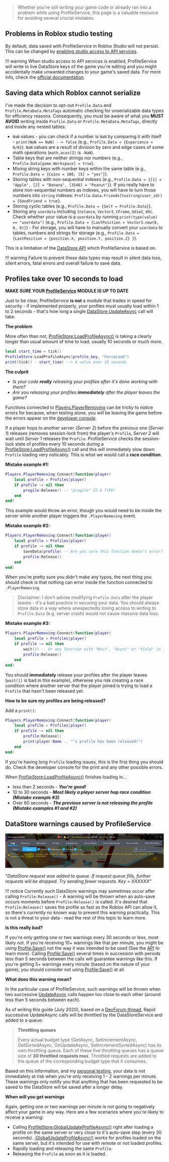 > Whether you're still writing your game code or already ran into a problem while using ProfileService, this page is a valuable resource for avoiding several crucial mistakes.

## Problems in Roblox studio testing

By default, data saved with ProfileService in Roblox Studio will not persist. This can be changed by [enabling studio access to API services](https://developer.roblox.com/en-us/articles/Data-store#using-data-stores-in-studio).

!!! warning
    When studio access to API services is enabled, ProfileService will write to live DataStore keys of the game you're editing and you might accidentally make unwanted changes to your game's saved data. For more info, check the [official documentation](https://developer.roblox.com/en-us/articles/Data-store#using-data-stores-in-studio).

## Saving data which Roblox cannot serialize

I've made the decision to opt-out `Profile.Data` and `Profile.MetaData.MetaTags` automatic checking
for unserializable data types for efficiency reasons. Consequently, you must be aware of what you
**MUST AVOID** writing inside `Profile.Data` or `Profile.MetaData.MetaTags`, directly and inside any nested tables:

- `NaN` values - you can check if a number is `NaN` by comparing it with itself - `print(NaN == NaN) --> false` (e.g., `Profile.Data = {Experience = 0/0}`). `NaN` values are a result of division by zero and edge cases of some math operations (`math.acos(2)` is `-NaN`).
- Table keys that are neither strings nor numbers (e.g., `Profile.Data[game.Workspace] = true`).
- Mixing string keys with number keys within the same table (e.g., `Profile.Data = {Coins = 100, [5] = "yes"}`).
- Storing tables with non-sequential indexes (e.g., `Profile.Data = {[1] = "Apple", [2] = "Banana", [3546] = "Peanut"}`). If you really have to store non-sequential numbers as indexes, you will have to turn those numbers into `string` indexes: `Profile.Data.Friends[tostring(user_id)] = {GoodFriend = true}`.
- Storing cyclic tables (e.g., `Profile.Data = {Self = Profile.Data}`).
- Storing any `userdata` including `Instance`, `Vector3`, `CFrame`, `Udim2`, etc. Check whether your value is a `userdata` by running `print(type(value) == "userdata")` (e.g., `Profile.Data = {LastPosition = Vector3.new(0, 0, 0)}`) - For storage, you will have to manually convert your `userdata` to tables, numbers and strings for storage (e.g., `Profile.Data = {LastPosition = {position.X, position.Y, position.Z} }`).

This is a limitation of the [DataStore API](https://developer.roblox.com/en-us/articles/Datastore-Errors) which ProfileService is based on.

!!! warning
    Failure to prevent these data types may result in silent data loss, silent errors, fatal errors and overall failure to save data.

## Profiles take over 10 seconds to load

**MAKE SURE YOUR [ProfileService](/ProfileService/tutorial/settingup/) MODULE IS UP TO DATE**

Just to be clear, ProfileService **is not** a module that trades in speed for security - if implemented properly, your profiles must usually load within 1 to 2 seconds - that's how long a single [DataStore UpdateAsync](https://developer.roblox.com/en-us/api-reference/function/GlobalDataStore/UpdateAsync) call will take.

**The problem**

More often than not, [ProfileStore:LoadProfileAsync()](/ProfileService/api/#profilestoreloadprofileasync) is taking a clearly longer than usual amount of time to load, usually 10 seconds or much more.

```lua
local start_time = tick()
ProfileStore:LoadProfileAsync(profile_key, "ForceLoad")
print(tick() - start_time) --> A value over 10 seconds
```

**The culprit**

 - *Is your code __really__ releasing your profiles after it's done working with them?*
 - *Are you releasing your profiles __immediately__ after the player leaves the game?*

Functions connected to [Players.PlayerRemoving](https://developer.roblox.com/en-us/api-reference/event/Players/PlayerRemoving)
can be tricky to notice errors for because, when testing alone, you will be leaving the game before the errors appear on the
[developer console](https://developer.roblox.com/en-us/articles/Developer-Console).

If a player hops to another server (*Server 2*) before the previous one (*Server 1*) releases (removes session-lock from) the player's `Profile`,
*Server 2* will wait until *Server 1* releases the `Profile`. ProfileService checks the session-lock state of profiles every 10 seconds during a [ProfileStore:LoadProfileAsync()](/ProfileService/api/#profilestoreloadprofileasync) call and this will immediately slow down `Profile` loading very noticably. This is what we would call a **race condition**.

**Mistake example #1:**
```lua
Players.PlayerRemoving:Connect(function(player)
    local profile = Profiles[player]
    if profile ~= nil then
        progile:Release() -- "progile" IS A TYPO!
    end
end)
```
This example would throw an error, though you would need to be inside the server while another player triggers the `.PlayerRemoving` event.

**Mistake example #2:**
```lua
Players.PlayerRemoving:Connect(function(player)
    local profile = Profiles[player]
    if profile ~= nil then
        SaveData(profile) -- Are you sure this function doesn't error?
        profile:Release()
    end
end)
```
When you're pretty sure you didn't make any typos, the next thing you should check is that nothing can error inside the function connected to `.PlayerRemoving`.  
> Disclaimer: I don't advise modifying `Profile.Data` after the player leaves - it's a bad practice in securing your data. You should always store data in a way where unexpectedly losing access to writing to `Profile.Data` (e.g. server crash) would not cause massive data loss.

**Mistake example #3:**
```lua
Players.PlayerRemoving:Connect(function(player)
    local profile = Profiles[player]
    if profile ~= nil then
        wait(1) -- Or any function with "Wait", "Async" or "Yield" in its name
        profile:Release()
    end
end)
```
You should **immediately** release your profiles after the player leaves (`wait(1)` is bad in this example), otherwise you risk creating a race condition where another server that the player joined is trying to load a `Profile` that hasn't been released yet.

**How to be sure my profiles are being released?**  

Add a `print()`:
```lua
Players.PlayerRemoving:Connect(function(player)
    local profile = Profiles[player]
    if profile ~= nil then
        profile:Release()
        print(player.Name .. "'s profile has been released!")
    end
end)
```
If you're having long `Profile` loading issues, this is the first thing you should do. Check the developer console for the print and any other possible errors.

When [ProfileStore:LoadProfileAsync()](/ProfileService/api/#profilestoreloadprofileasync) finishes loading in\.\.\.

 - less than 2 seconds - ***You're good!***
 - 10 to 30 seconds - ***Most likely a player server hop race condition (Mistake example #3)***
 - Over 60 seconds - ***The previous server is not releasing the profile (Mistake examples #1 and #2)***


## DataStore warnings caused by ProfileService

![DataStore warning example screenshot](images/DataStoreWarning.png)

_"DataStore request was added to queue. If request queue fills, further requests will be dropped.
Try sending fewer requests. Key = XXXXXX"_

!!! notice
        Currently such DataStore warnings may sometimes occur after calling `Profile:Release()` - A warning will be thrown when
        an auto-save occurs moments before `Profile:Release()` is called. It's desired that `Profile:Release()` saves the
        profile as fast as the Roblox API can allow it, so there's currently no known way to prevent this warning practically.
        This is not a threat to your data - read the rest of this topic to learn more.

**Is this really bad?**

If you're only getting one or two warnings every 30 seconds or less, most likely not. If you're receiving 10+ warnings like that per minute, you might be using [Profile:Save()](/ProfileService/api/#profilesave) not the way it was intended to be used (See the [API](/ProfileService/api/#profilesave) to learn more). Calling [Profile:Save()](/ProfileService/api/#profilesave) several times in succession with periods less than 5 seconds between the calls will guarantee warnings like this. If you're getting 5+ warnings every minute (based on the nature of your game), you should consider not using [Profile:Save()](/ProfileService/api/#profilesave) at all.

**What does this warning mean?**

In the particular case of ProfileService, such warnings will be thrown when two successive [UpdateAsync](https://developer.roblox.com/en-us/api-reference/function/GlobalDataStore/UpdateAsync) calls happen too close to each other (around less than 5 seconds between each).

As of writing this guide (July 2020), based on a [DevForum thread](https://devforum.roblox.com/t/details-on-datastoreservice-for-advanced-developers/175804), Rapid successive UpdateAsync calls will be throttled by the DataStoreService and added to a queue:

> **Throttling queues**
>
> Every actual budget type (GetAsync, SetIncrementAsync, GetSortedAsync, OnUpdateAsync, SetIncrementSortedAsync) has its own throttling queue. Each of these five throttling queues has a queue size of **30 throttled requests max**. Throttled requests are added to the queue of the corresponding budget type that it consumes.

Based on this information, and my [personal testing](https://github.com/MadStudioRoblox/ProfileService/blob/master/ProfileTest.lua), your data is not immediately at risk when you're only receiving 1 - 2 warnings per minute. These warnings only notify you that anything that has been requested to be saved to the DataStore will be saved after a longer delay.

**When will you get warnings**

Again, getting one or two warnings per minute is not going to negatively affect your game in any way. Here are a few scenarios where you're likely to receive a warning:

 - Calling [ProfileStore:GlobalUpdateProfileAsync()](/ProfileService/api/#profilestoreglobalupdateprofileasync) right after loading a profile on the same server or very close to it's auto-save step (every 30 seconds). [:GlobalUpdateProfileAsync()](/ProfileService/api/#profilestoreglobalupdateprofileasync) works for profiles loaded on the same server, but it's intended for use with remote or not loaded profiles.
 - Rapidly loading and releasing the same `Profile`.
 - Releasing the `Profile` as soon as it is loaded.